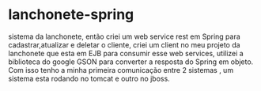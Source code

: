 # lanchonete-spring 
 sistema da lanchonete, então criei um web service rest em Spring para cadastrar,atualizar e deletar o cliente, criei um client no meu projeto da lanchonete que esta em EJB para consumir esse web services, utilizei a biblioteca do google GSON para converter a resposta do Spring em objeto.
Com isso tenho a minha primeira comunicação entre 2 sistemas , um sistema esta rodando no tomcat e outro no jboss.
